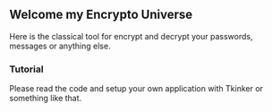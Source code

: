 ## Welcome my Encrypto Universe

Here is the classical tool for encrypt and decrypt your passwords, messages or anything else.

### Tutorial
Please read the code and setup your own application with Tkinker or something like that.